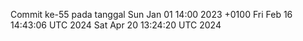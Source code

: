 Commit ke-55 pada tanggal Sun Jan 01 14:00 2023 +0100
Fri Feb 16 14:43:06 UTC 2024
Sat Apr 20 13:24:20 UTC 2024
